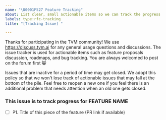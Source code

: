 ```yaml
---
name: "\U0001F527 Feature Tracking"
about: List clear, small actionable items so we can track the progress of the change.
labels: type:rfc-tracking
title: "[Tracking Issue] "

---
```


Thanks for participating in the TVM community! We use https://discuss.tvm.ai for any general usage questions and discussions. The issue tracker is used for actionable items such as feature proposals discussion, roadmaps, and bug tracking.  You are always welcomed to post on the forum first :smile_cat:

Issues that are inactive for a period of time may get closed. We adopt this policy so that we won't lose track of actionable issues that may fall at the bottom of the pile. Feel free to reopen a new one if you feel there is an additional problem that needs attention when an old one gets closed.

### This issue is to track progress for FEATURE NAME
- [ ] P1. Title of this piece of the feature (PR link if available)

